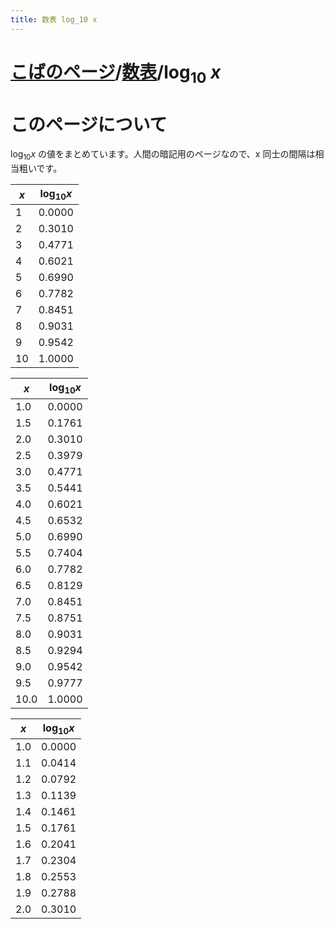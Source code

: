 ```yaml
---
title: 数表 log_10 x
---
```


# [こばのページ](../index.html)/[数表](index.html)/log<sub>10</sub> <i>x</i>

# このページについて
$\log_{10} x$ の値をまとめています。人間の暗記用のページなので、x 同士の間隔は相当粗いです。

|$x$|$\log_{10} x$|
|--|--|
|1|0.0000|
|2|0.3010|
|3|0.4771|
|4|0.6021|
|5|0.6990|
|6|0.7782|
|7|0.8451|
|8|0.9031|
|9|0.9542|
|10|1.0000|


|$x$|$\log_{10} x$|
|--|--|
|1.0|0.0000|
|1.5|0.1761|
|2.0|0.3010|
|2.5|0.3979|
|3.0|0.4771|
|3.5|0.5441|
|4.0|0.6021|
|4.5|0.6532|
|5.0|0.6990|
|5.5|0.7404|
|6.0|0.7782|
|6.5|0.8129|
|7.0|0.8451|
|7.5|0.8751|
|8.0|0.9031|
|8.5|0.9294|
|9.0|0.9542|
|9.5|0.9777|
|10.0|1.0000|

|$x$|$\log_{10} x$|
|--|--|
|1.0|0.0000|
|1.1|0.0414|
|1.2|0.0792|
|1.3|0.1139|
|1.4|0.1461|
|1.5|0.1761|
|1.6|0.2041|
|1.7|0.2304|
|1.8|0.2553|
|1.9|0.2788|
|2.0|0.3010|
